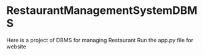 # RestaurantManagementSystemDBMS
Here is a project of DBMS for managing Restaurant
Run the app.py file for website
